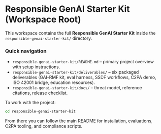 # Responsible GenAI Starter Kit (Workspace Root)

This workspace contains the full **Responsible GenAI Starter Kit** inside the `responsible-genai-starter-kit/` directory.

### Quick navigation

- `responsible-genai-starter-kit/README.md` – primary project overview with setup instructions.
- `responsible-genai-starter-kit/deliverables/` – six packaged deliverables (GAI-RMF kit, eval harness, SSDF workflows, C2PA demo, ISO 42001 bridge, education resources).
- `responsible-genai-starter-kit/docs/` – threat model, reference citations, release checklist.

To work with the project:

```bash
cd responsible-genai-starter-kit
```

From there you can follow the main README for installation, evaluations, C2PA tooling, and compliance scripts.
